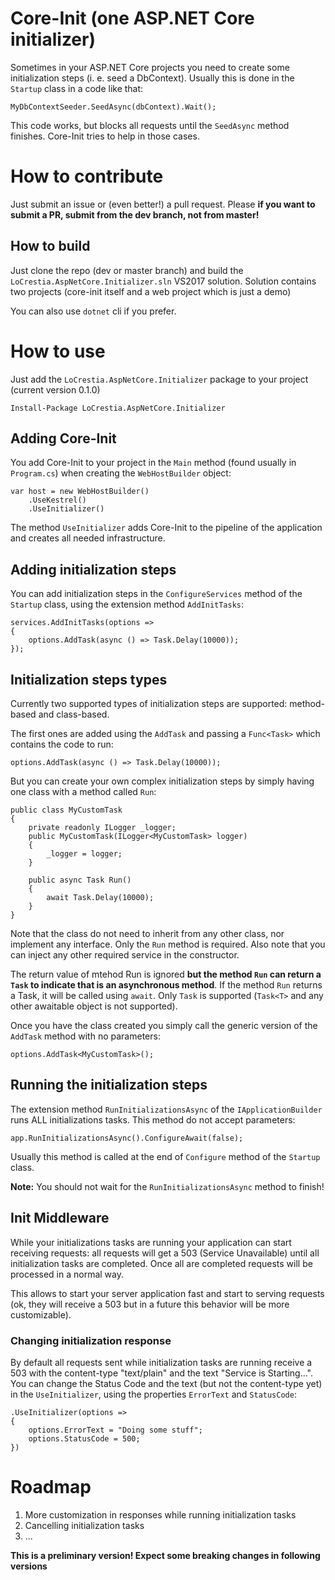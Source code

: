 # Core-Init (one ASP.NET Core initializer)

Sometimes in your ASP.NET Core projects you need to create some initialization steps (i. e. seed a DbContext). Usually this is done in the `Startup` class in a code like that:

```
MyDbContextSeeder.SeedAsync(dbContext).Wait();
```

This code works, but blocks all requests until the `SeedAsync` method finishes. Core-Init tries to help in those cases.

# How to contribute

Just submit an issue or (even better!) a pull request. Please **if you want to submit a PR, submit from the dev branch, not from master!**

## How to build

Just clone the repo (dev or master branch) and build the `LoCrestia.AspNetCore.Initializer.sln` VS2017 solution. Solution contains two projects (core-init itself and a web project which is just a demo)

You can also use `dotnet` cli if you prefer.

# How to use

Just add the `LoCrestia.AspNetCore.Initializer` package to your project (current version 0.1.0)

```
Install-Package LoCrestia.AspNetCore.Initializer
```

## Adding Core-Init

You add Core-Init to your project in the `Main` method (found usually in `Program.cs`) when creating the `WebHostBuilder` object:

```
var host = new WebHostBuilder()
    .UseKestrel()
    .UseInitializer()
```

The method `UseInitializer` adds Core-Init to the pipeline of the application and creates all needed infrastructure.

## Adding initialization steps

You can add initialization steps in the `ConfigureServices` method of the `Startup` class, using the extension method `AddInitTasks`:

```
services.AddInitTasks(options =>
{
    options.AddTask(async () => Task.Delay(10000));
});
```

## Initialization steps types

Currently two supported types of initialization steps are supported: method-based and class-based.

The first ones are added using the `AddTask` and passing a `Func<Task>` which contains the code to run:

```
options.AddTask(async () => Task.Delay(10000));
```

But you can create your own complex initialization steps by simply having one class with a method called `Run`:

```
public class MyCustomTask
{
    private readonly ILogger _logger;
    public MyCustomTask(ILogger<MyCustomTask> logger)
    {
        _logger = logger;
    }

    public async Task Run()
    {
        await Task.Delay(10000);
    }
}
```

Note that the class do not need to inherit from any other class, nor implement any interface. Only the `Run` method is required. Also note that you can inject any other required service in the constructor.

The return value of mtehod Run is ignored **but the method `Run` can return a `Task` to indicate that is an asynchronous method**. If the method `Run` returns a Task, it will be called using `await`. Only `Task` is supported (`Task<T>` and any other awaitable object is not supported).

Once you have the class created you simply call the generic version of the `AddTask` method with no parameters:

```
options.AddTask<MyCustomTask>();
```

## Running the initialization steps

The extension method `RunInitializationsAsync` of the `IApplicationBuilder` runs ALL initializations tasks. This method do not accept parameters: 

```
app.RunInitializationsAsync().ConfigureAwait(false);
```

Usually this method is called at the end of `Configure` method of the `Startup` class.

**Note:** You should not wait for the `RunInitializationsAsync` method to finish!

## Init Middleware

While your initializations tasks are running your application can start receiving requests: all requests will get a 503 (Service Unavailable) until all initialization tasks are completed. Once all are completed requests will be processed in a normal way.

This allows to start your server application fast and start to serving requests (ok, they will receive a 503 but in a future this behavior will be more customizable).

### Changing initialization response

By default all requests sent while initialization tasks are running receive a 503 with the content-type "text/plain" and the text "Service is Starting...". You can change the Status Code and the text (but not the content-type yet) in the `UseInitializer`, using the properties `ErrorText` and `StatusCode`:

```
.UseInitializer(options =>
{
    options.ErrorText = "Doing some stuff";
    options.StatusCode = 500;
})
```

# Roadmap

1. More customization in responses while running initialization tasks
2. Cancelling initialization tasks
3. ...

**This is a preliminary version! Expect some breaking changes in following versions**